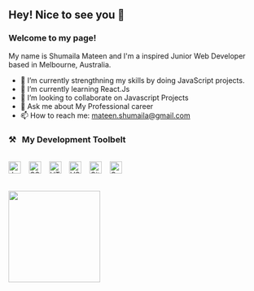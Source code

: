 

## Hey! Nice to see you 👋


### Welcome to my page!

My name is Shumaila Mateen and I'm a inspired Junior Web Developer based in Melbourne, Australia.

- 🔭 I’m currently strengthning my skills by doing JavaScript projects.
- 🌱 I’m currently learning React.Js
- 👯 I’m looking to collaborate on Javascript Projects
- 💬 Ask me about My Professional career
- 📫 How to reach me: mateen.shumaila@gmail.com

### ⚒&nbsp;&nbsp;&nbsp;My Development Toolbelt
<br><img alt="JavaScript" title="JavaScript" src="https://user-images.githubusercontent.com/1680157/87443764-4af82c80-c5cc-11ea-82c2-c368ee12cf6d.png" height="24">&nbsp;&nbsp;&nbsp;&nbsp;<img alt="CSS" title="CSS" src="https://user-images.githubusercontent.com/1680157/87443759-4a5f9600-c5cc-11ea-8ae0-715433c1f781.png" height="24">&nbsp;&nbsp;&nbsp;&nbsp;<img alt="HTML" title="HTML" src="https://user-images.githubusercontent.com/1680157/87443762-4af82c80-c5cc-11ea-85cf-57be0e83c169.png" height="24">&nbsp;&nbsp;&nbsp;&nbsp;<img alt="VS Code" title="VS Code" src="https://user-images.githubusercontent.com/1680157/87443751-492e6900-c5cc-11ea-9854-f82d4d921133.png" height="24">&nbsp;&nbsp;&nbsp;&nbsp;<img alt="Git" title="Git" src="https://user-images.githubusercontent.com/1680157/87443755-49c6ff80-c5cc-11ea-954a-579f7c72873a.png" height="24">&nbsp;&nbsp;&nbsp;&nbsp;<img alt="Google Chrome" title="Google Chrome" src="https://user-images.githubusercontent.com/1680157/87443745-47fd3c00-c5cc-11ea-878f-44f34572775e.png" height="24"><br><br>

<img height="180em" src="https://github-readme-stats.vercel.app/api?username=shumaila-m&show_icons=true&hide_border=true&&count_private=true&include_all_commits=true" />



